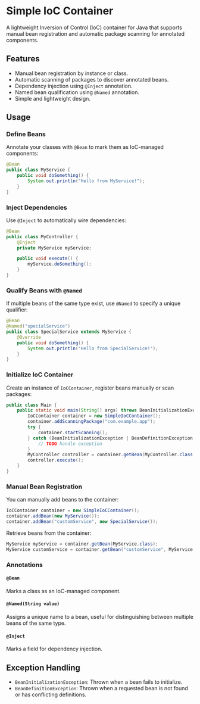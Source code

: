 # Simple IoC Container

A lightweight Inversion of Control (IoC) container for Java that supports manual bean registration and automatic package scanning for annotated components.

## Features

- Manual bean registration by instance or class.
- Automatic scanning of packages to discover annotated beans.
- Dependency injection using `@Inject` annotation.
- Named bean qualification using `@Named` annotation.
- Simple and lightweight design.

## Usage

### Define Beans

Annotate your classes with `@Bean` to mark them as IoC-managed components:

```java
@Bean
public class MyService {
    public void doSomething() {
        System.out.println("Hello from MyService!");
    }
}
```

### Inject Dependencies

Use `@Inject` to automatically wire dependencies:

```java
@Bean
public class MyController {
    @Inject
    private MyService myService;

    public void execute() {
        myService.doSomething();
    }
}
```

### Qualify Beans with `@Named`

If multiple beans of the same type exist, use `@Named` to specify a unique qualifier:

```java
@Bean
@Named("specialService")
public class SpecialService extends MyService {
    @Override
    public void doSomething() {
        System.out.println("Hello from SpecialService!");
    }
}
```

### Initialize IoC Container

Create an instance of `IoCContainer`, register beans manually or scan packages:

```java
public class Main {
    public static void main(String[] args) throws BeanInitializationException, BeanDefinitionException {
        IoCContainer container = new SimpleIoCContainer();
        container.addScanningPackage("com.example.app");
        try {
            container.startScanning();
        } catch (BeanInitializationException | BeanDefinitionException e) {
            // TODO handle exception
        }
        MyController controller = container.getBean(MyController.class);
        controller.execute();
    }
}
```

### Manual Bean Registration

You can manually add beans to the container:

```java
IoCContainer container = new SimpleIoCContainer();
container.addBean(new MyService());
container.addBean("customService", new SpecialService());
```

Retrieve beans from the container:

```java
MyService myService = container.getBean(MyService.class);
MyService customService = container.getBean("customService", MyService.class);
```

### Annotations

#### `@Bean`

Marks a class as an IoC-managed component.

#### `@Named(String value)`

Assigns a unique name to a bean, useful for distinguishing between multiple beans of the same type.

#### `@Inject`

Marks a field for dependency injection.

## Exception Handling

- `BeanInitializationException`: Thrown when a bean fails to initialize.
- `BeanDefinitionException`: Thrown when a requested bean is not found or has conflicting definitions.
